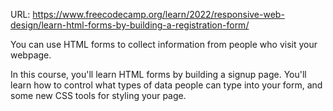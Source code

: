 URL: https://www.freecodecamp.org/learn/2022/responsive-web-design/learn-html-forms-by-building-a-registration-form/

You can use HTML forms to collect information from people who visit your webpage.

In this course, you'll learn HTML forms by building a signup page. You'll learn how to control what types of data people can type into your form, and some new CSS tools for styling your page.